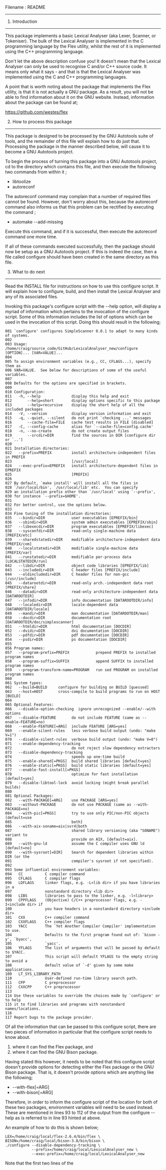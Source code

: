 Filename : README
*****************


1) Introduction
---------------

This package implements a basic Lexical Analyser (aka Lexer, Scanner, or Tokeniser). The bulk of the
Lexical Analyser is implemented in the C programming language by the Flex utility, whilst the
rest of it is implemented using the C++ programming language.

Don't let the above description confuse you! It doesn't mean that the Lexical Analyser can only be
used to recognise C and/or C++ source code. It means only what it says - and that is that the
Lexical Analyser was implemented using the C and C++ programming languages.

A point that is worth noting about the package that implements the Flex utility, is that it is not
actually a GNU package. As a result, you will not be able to find information about it on the GNU
website. Instead, information about the package can be found at;

  https://github.com/westes/flex


2) How to process this package
------------------------------

This package is designed to be processed by the GNU Autotools suite of tools, and the remainder of
this file will explain how to do just that. Processing the package in the manner described below,
will cause it to become a GNU Autotools project.

To begin the process of turning this package into a GNU Autotools project, cd to the directory
which contains this file, and then execute the following two commands from within it ;

  - libtoolize
  - autoreconf

The autoreconf command may complain that a number of required files cannot be found. However,
don't worry about this, because the autoreconf command also informs us that this problem can be
rectified by executing the command ;

  - automake --add-missing

Execute this command, and if it is successful, then execute the autoreconf command one more time.

If all of these commands executed successfully, then the package should now be setup as a GNU
Autotools project. If this is indeed the case, then a file called configure should have been created
in the same directory as this file.


3) What to do next
------------------

Read the INSTALL file for instructions on how to use this configure script. It will explain how to
configure, build, and then install the Lexical Analyser and any of its associated files.

Invoking this package's configure script with the --help option, will display a myriad of
information which pertains to the invocation of the configure script. Some of this information
includes the list of options which can be used in the invocation of this script. Doing this should
result in the following;

```
001 `configure' configures SimpleScanner 0.0.1 to adapt to many kinds of systems.
002
003 Usage: /home/craig/source_code/GitHub/LexicalAnalyser_new/configure [OPTION]... [VAR=VALUE]...
004
005 To assign environment variables (e.g., CC, CFLAGS...), specify them as
006 VAR=VALUE.  See below for descriptions of some of the useful variables.
007
008 Defaults for the options are specified in brackets.
009
010 Configuration:
011   -h, --help              display this help and exit
012       --help=short        display options specific to this package
013       --help=recursive    display the short help of all the included packages
014   -V, --version           display version information and exit
015   -q, --quiet, --silent   do not print `checking ...' messages
016       --cache-file=FILE   cache test results in FILE [disabled]
017   -C, --config-cache      alias for `--cache-file=config.cache'
018   -n, --no-create         do not create output files
019       --srcdir=DIR        find the sources in DIR [configure dir or `..']
020
021 Installation directories:
022   --prefix=PREFIX         install architecture-independent files in PREFIX
023                           [/usr/local]
024   --exec-prefix=EPREFIX   install architecture-dependent files in EPREFIX
025                           [PREFIX]
026
027 By default, `make install' will install all the files in
028 `/usr/local/bin', `/usr/local/lib' etc.  You can specify
029 an installation prefix other than `/usr/local' using `--prefix',
030 for instance `--prefix=$HOME'.
031
032 For better control, use the options below.
033
034 Fine tuning of the installation directories:
035   --bindir=DIR            user executables [EPREFIX/bin]
036   --sbindir=DIR           system admin executables [EPREFIX/sbin]
037   --libexecdir=DIR        program executables [EPREFIX/libexec]
038   --sysconfdir=DIR        read-only single-machine data [PREFIX/etc]
039   --sharedstatedir=DIR    modifiable architecture-independent data [PREFIX/com]
040   --localstatedir=DIR     modifiable single-machine data [PREFIX/var]
041   --runstatedir=DIR       modifiable per-process data [LOCALSTATEDIR/run]
042   --libdir=DIR            object code libraries [EPREFIX/lib]
043   --includedir=DIR        C header files [PREFIX/include]
044   --oldincludedir=DIR     C header files for non-gcc [/usr/include]
045   --datarootdir=DIR       read-only arch.-independent data root [PREFIX/share]
046   --datadir=DIR           read-only architecture-independent data [DATAROOTDIR]
047   --infodir=DIR           info documentation [DATAROOTDIR/info]
048   --localedir=DIR         locale-dependent data [DATAROOTDIR/locale]
049   --mandir=DIR            man documentation [DATAROOTDIR/man]
050   --docdir=DIR            documentation root [DATAROOTDIR/doc/simplescanner]
051   --htmldir=DIR           html documentation [DOCDIR]
052   --dvidir=DIR            dvi documentation [DOCDIR]
053   --pdfdir=DIR            pdf documentation [DOCDIR]
054   --psdir=DIR             ps documentation [DOCDIR]
055
056 Program names:
057   --program-prefix=PREFIX            prepend PREFIX to installed program names
058   --program-suffix=SUFFIX            append SUFFIX to installed program names
059   --program-transform-name=PROGRAM   run sed PROGRAM on installed program names
060
061 System types:
062   --build=BUILD     configure for building on BUILD [guessed]
063   --host=HOST       cross-compile to build programs to run on HOST [BUILD]
064
065 Optional Features:
066   --disable-option-checking  ignore unrecognized --enable/--with options
067   --disable-FEATURE       do not include FEATURE (same as --enable-FEATURE=no)
068   --enable-FEATURE[=ARG]  include FEATURE [ARG=yes]
069   --enable-silent-rules   less verbose build output (undo: "make V=1")
070   --disable-silent-rules  verbose build output (undo: "make V=0")
071   --enable-dependency-tracking
072                           do not reject slow dependency extractors
073   --disable-dependency-tracking
074                           speeds up one-time build
075   --enable-shared[=PKGS]  build shared libraries [default=yes]
076   --enable-static[=PKGS]  build static libraries [default=yes]
077   --enable-fast-install[=PKGS]
078                           optimize for fast installation [default=yes]
079   --disable-libtool-lock  avoid locking (might break parallel builds)
080
081 Optional Packages:
082   --with-PACKAGE[=ARG]    use PACKAGE [ARG=yes]
083   --without-PACKAGE       do not use PACKAGE (same as --with-PACKAGE=no)
084   --with-pic[=PKGS]       try to use only PIC/non-PIC objects [default=use
085                           both]
086   --with-aix-soname=aix|svr4|both
087                           shared library versioning (aka "SONAME") variant to
088                           provide on AIX, [default=aix].
089   --with-gnu-ld           assume the C compiler uses GNU ld [default=no]
090   --with-sysroot[=DIR]    Search for dependent libraries within DIR (or the
091                           compiler's sysroot if not specified).
092
093 Some influential environment variables:
094   CC          C compiler command
095   CFLAGS      C compiler flags
096   LDFLAGS     linker flags, e.g. -L<lib dir> if you have libraries in a
097               nonstandard directory <lib dir>
098   LIBS        libraries to pass to the linker, e.g. -l<library>
099   CPPFLAGS    (Objective) C/C++ preprocessor flags, e.g. -I<include dir> if
100               you have headers in a nonstandard directory <include dir>
101   CXX         C++ compiler command
102   CXXFLAGS    C++ compiler flags
103   YACC        The `Yet Another Compiler Compiler' implementation to use.
104               Defaults to the first program found out of: `bison -y', `byacc',
105               `yacc'.
106   YFLAGS      The list of arguments that will be passed by default to $YACC.
107               This script will default YFLAGS to the empty string to avoid a
108               default value of `-d' given by some make applications.
109   LT_SYS_LIBRARY_PATH
110               User-defined run-time library search path.
111   CPP         C preprocessor
112   CXXCPP      C++ preprocessor
113
114 Use these variables to override the choices made by `configure' or to help
115 it to find libraries and programs with nonstandard names/locations.
116
117 Report bugs to the package provider.
```

Of all the information that can be passed to this configure script, there are two pieces of
information in particular that the configure script needs to know about.

  1) where it can find the Flex package, and
  2) where it can find the GNU Bison package.

Having stated this however, it needs to be noted that this configure script doesn't provide options
for detecting either the Flex package or the GNU Bison package. That is, it doesn't provide options
which are anything like the following;

  - --with-flex[=ARG]
  - --with-bison[=ARG]

Therefore, in order to inform the configure script of the location for both of these two packages,
environment variables will need to be used instead. These are mentioned in lines 93 to 112 of the
output from the configure --help as is referred to in line 93 hinted at above.

An example of how to do this is shown below;

```
LEX=/home/craig/local/flex-2.6.4/bin/flex \
BISON=/home/craig/local/bison-3.8/bin/bison \
./configure --disable-dependency-tracking \
            --prefix=/home/craig/local/LexicalAnalyser_new \
            --exec-prefix=/home/craig/local/LexicalAnalyser_new
```

Note that the first two lines of the


